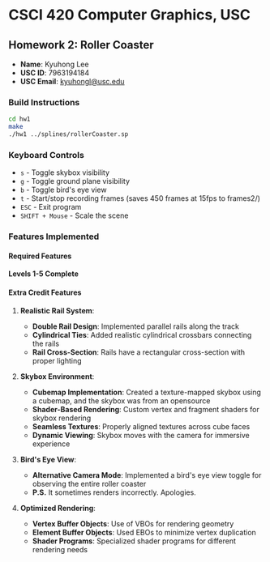 # CSCI 420 Computer Graphics, USC
## Homework 2: Roller Coaster

- **Name**: Kyuhong Lee
- **USC ID**: 7963194184
- **USC Email**: kyuhongl@usc.edu

### Build Instructions
```bash
cd hw1
make
./hw1 ../splines/rollerCoaster.sp
```

### Keyboard Controls
- `s` - Toggle skybox visibility
- `g` - Toggle ground plane visibility
- `b` - Toggle bird's eye view
- `t` - Start/stop recording frames (saves 450 frames at 15fps to frames2/)
- `ESC` - Exit program
- `SHIFT + Mouse` - Scale the scene

### Features Implemented

#### Required Features
**Levels 1-5 Complete**

#### Extra Credit Features

1. **Realistic Rail System**: 
   - **Double Rail Design**: Implemented parallel rails along the track
   - **Cylindrical Ties**: Added realistic cylindrical crossbars connecting the rails
   - **Rail Cross-Section**: Rails have a rectangular cross-section with proper lighting

2. **Skybox Environment**: 
   - **Cubemap Implementation**: Created a texture-mapped skybox using a cubemap, and the skybox was from an opensource
   - **Shader-Based Rendering**: Custom vertex and fragment shaders for skybox rendering
   - **Seamless Textures**: Properly aligned textures across cube faces
   - **Dynamic Viewing**: Skybox moves with the camera for immersive experience

3. **Bird's Eye View**: 
   - **Alternative Camera Mode**: Implemented a bird's eye view toggle for observing the entire roller coaster
   - **P.S.** It sometimes renders incorrectly. Apologies.

4. **Optimized Rendering**: 
   - **Vertex Buffer Objects**: Use of VBOs for rendering geometry
   - **Element Buffer Objects**: Used EBOs to minimize vertex duplication
   - **Shader Programs**: Specialized shader programs for different rendering needs

